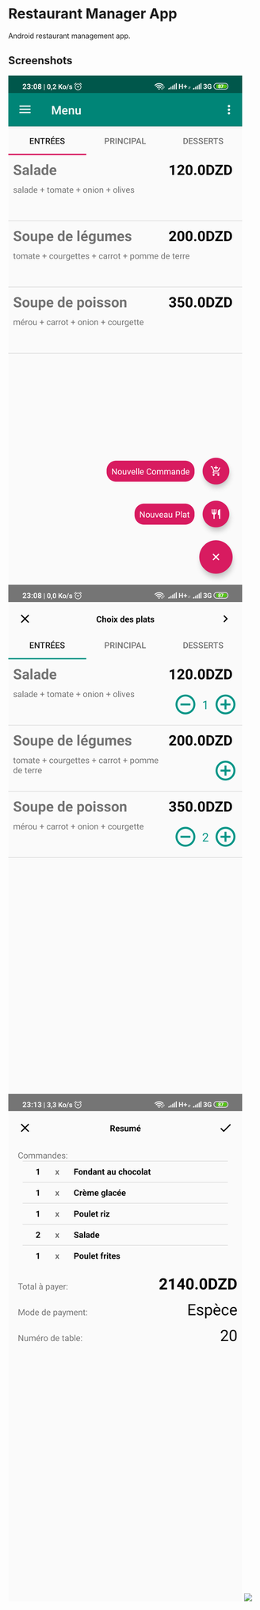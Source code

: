 # Restaurant Manager App

Android restaurant management app.

## Screenshots

![](screenshots/screen1.png)
![](screenshots/screen2.png)
![](screenshots/screen3.png)
![](screenshots/screen4.png)

